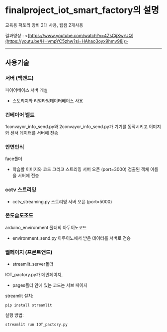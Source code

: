 # finalproject_iot_smart_factory의 설명

교육용 팩토리 장비 2대 사용, 웹캠 2개사용

결과영상 : <[https://www.youtube.com/watch?v=4ZsCijXwrUQ](https://youtu.be/HHvmpYC5zhw?si=HAhao3oyx9hmv98j)>

---
## 사용기술
### 서버 (백앤드)
파이어베이스 서버 개설

* 스토리지와 리얼타임데이터베이스 사용

### 컨베이어 벨트 
1convayor_info_send.py와 2convayor_info_send.py가 기기를 동작시키고 이미지와 센서 데이터를 서버에 전송

### 안면인식
face폴더

 * 학습할 이미지와 코드 그리고 스트리밍 서버 오픈 (port=3000)
 검출된 객체 이름을 서버에 전송

 ### cctv 스트리밍
* cctv_streaming.py 스트리밍 서버 오픈 (port=5000)

### 온도습도조도
arduino_environment 폴더의 아두이노코드

* environment_send.py 아두이노에서 받은 데이터를 서버로 전송

### 웹페이지 (프론트앤드)
* streamlit_server폴더

IOT_pactory.py가 메인페이지,
* pages폴더 안에 있는 코드는 서브 페이지

streamlit 설치:

    pip install streamlit

실행 방법:

    streamlit run IOT_pactory.py



